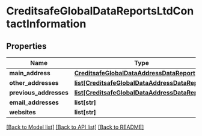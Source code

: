 # CreditsafeGlobalDataReportsLtdContactInformation

## Properties
Name | Type | Description | Notes
------------ | ------------- | ------------- | -------------
**main_address** | [**CreditsafeGlobalDataAddressDataReport**](CreditsafeGlobalDataAddressDataReport.md) |  | [optional] 
**other_addresses** | [**list[CreditsafeGlobalDataAddressDataReport]**](CreditsafeGlobalDataAddressDataReport.md) |  | [optional] 
**previous_addresses** | [**list[CreditsafeGlobalDataAddressDataReport]**](CreditsafeGlobalDataAddressDataReport.md) |  | [optional] 
**email_addresses** | **list[str]** |  | [optional] 
**websites** | **list[str]** |  | [optional] 

[[Back to Model list]](../README.md#documentation-for-models) [[Back to API list]](../README.md#documentation-for-api-endpoints) [[Back to README]](../README.md)

